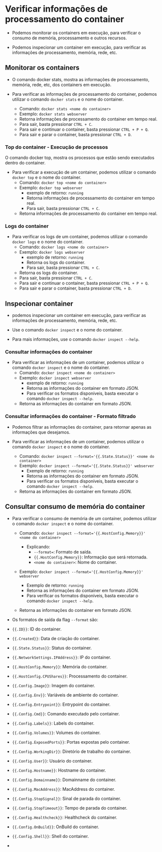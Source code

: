 # Verificar informações de processamento do container

 - Podemos monitorar os containers em execução, para verificar o consumo de memória, processamento e outros recursos.

- Podemos inspecionar um container em execução, para verificar as informações de processamento, memória, rede, etc.

## Monitorar os containers

- O comando docker stats, mostra as informações de processamento, memória, rede, etc, dos containers em execução.

- Para verificar as informações de processamento do container, podemos utilizar o comando `docker stats` e o nome do container.
  - Comando: `docker stats <nome do container>`
  - Exemplo: `docker stats webserver`
  - Retorna informações de processamento do container em tempo real.
  - Para sair, basta pressionar `CTRL + C`.
  - Para sair e continuar o container, basta pressionar `CTRL + P + Q`.
  - Para sair e parar o container, basta pressionar `CTRL + D`.

### Top do container - Execução de processos

O comando docker top, mostra os processos que estão sendo executados dentro do container.

- Para verificar a execução de um container, podemos utilizar o comando `docker top` e o nome do container.
  - Comando: `docker top <nome do container>`
  - Exemplo: `docker top webserver`
    - exemplo de retorno: `running`
    - Retorna informações de processamento do container em tempo real.
    - Para sair, basta pressionar `CTRL + C`.
  - Retorna informações de processamento do container em tempo real.  

### Logs do container

- Para verificar os logs de um container, podemos utilizar o comando `docker logs` e o nome do container.
  - Comando: `docker logs <nome do container>`
  - Exemplo: `docker logs webserver`
    - exemplo de retorno: `running`
    - Retorna os logs do container.
    - Para sair, basta pressionar `CTRL + C`.
  - Retorna os logs do container.
  - Para sair, basta pressionar `CTRL + C`.
  - Para sair e continuar o container, basta pressionar `CTRL + P + Q`.
  - Para sair e parar o container, basta pressionar `CTRL + D`.

## Inspecionar container

- podemos inspecionar um container em execução, para verificar as informações de processamento, memória, rede, etc.

- Use o comando `docker inspect` e o nome do container.
- Para mais informações, use o comando `docker inspect --help`.

### Consultar informações do container

- Para verificar as informações de um container, podemos utilizar o comando `docker inspect` e o nome do container.
  - Comando: `docker inspect <nome do container>`
  - Exemplo: `docker inspect webserver`
    - exemplo de retorno: `running`
    - Retorna as informações do container em formato JSON.
    - Para verificar os formatos disponíveis, basta executar o comando `docker inspect --help`.
  - Retorna as informações do container em formato JSON.

### Consultar informações do container - Formato filtrado

- Podemos filtrar as informações do container, para retornar apenas as informações que desejamos.

- Para verificar as informações de um container, podemos utilizar o comando `docker inspect` e o nome do container.
  - Comando: `docker inspect --format='{{.State.Status}}' <nome do container>`
  - Exemplo: `docker inspect --format='{{.State.Status}}' webserver`
    - Exemplo de retorno: `running`
    - Retorna as informações do container em formato JSON.
    - Para verificar os formatos disponíveis, basta executar o comando `docker inspect --help`.
  - Retorna as informações do container em formato JSON.

## Consultar consumo de memória do container

- Para verificar o consumo de memória de um container, podemos utilizar o comando `docker inspect` e o nome do container.
  - Comando: `docker inspect --format='{{.HostConfig.Memory}}' <nome do container>`
    - Explicando:
      - `--format=`: Formato de saída.
      - `{{.HostConfig.Memory}}`: Informação que será retornada.
      - `<nome do container>`: Nome do container.      
    
  - Exemplo: `docker inspect --format='{{.HostConfig.Memory}}' webserver`
    - Exemplo de retorno: `running`
    - Retorna as informações do container em formato JSON.
    - Para verificar os formatos disponíveis, basta executar o comando `docker inspect --help`.
  - Retorna as informações do container em formato JSON.

- Os formatos de saída da flag `--format` são:
- `{{.ID}}`: ID do container.
- `{{.Created}}`: Data de criação do container.
- `{{.State.Status}}`: Status do container.
- `{{.NetworkSettings.IPAddress}}`: IP do container.
- `{{.HostConfig.Memory}}`: Memória do container.
- `{{.HostConfig.CPUShares}}`: Processamento do container.
- `{{.Config.Image}}`: Imagem do container.
- `{{.Config.Env}}`: Variáveis de ambiente do container.
- `{{.Config.Entrypoint}}`: Entrypoint do container.
- `{{.Config.Cmd}}`: Comando executado pelo container.
- `{{.Config.Labels}}`: Labels do container.
- `{{.Config.Volumes}}`: Volumes do container.
- `{{.Config.ExposedPorts}}`: Portas expostas pelo container.
- `{{.Config.WorkingDir}}`: Diretório de trabalho do container.
- `{{.Config.User}}`: Usuário do container.
- `{{.Config.Hostname}}`: Hostname do container.
- `{{.Config.Domainname}}`: Domainname do container.
- `{{.Config.MacAddress}}`: MacAddress do container.
- `{{.Config.StopSignal}}`: Sinal de parada do container.
- `{{.Config.StopTimeout}}`: Tempo de parada do container.
- `{{.Config.Healthcheck}}`: Healthcheck do container.
- `{{.Config.OnBuild}}`: OnBuild do container.
- `{{.Config.Shell}}`: Shell do container.

- 